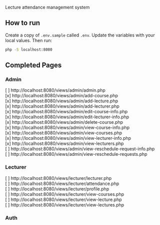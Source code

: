Lecture attendance management system

## How to run
Create a copy of `.env.sample` called `.env`. Update the variables with your local values.
Then run:
```bash
php -S localhost:8080
```

## Completed Pages
### Admin
[ ] http://localhost:8080/views/admin/admin.php  
[x] http://localhost:8080/views/admin/add-course.php  
[x] http://localhost:8080/views/admin/add-lecture.php  
[x] http://localhost:8080/views/admin/add-lecturer.php  
[x] http://localhost:8080/views/admin/edit-course-info.php  
[x] http://localhost:8080/views/admin/edit-lecturer-info.php  
[x] http://localhost:8080/views/admin/delete-course.php  
[x] http://localhost:8080/views/admin/view-course-info.php  
[x] http://localhost:8080/views/admin/view-courses.php  
[x] http://localhost:8080/views/admin/view-lecturer-info.php  
[x] http://localhost:8080/views/admin/view-lecturers.php  
[ ] http://localhost:8080/views/admin/view-reschedule-request-info.php  
[ ] http://localhost:8080/views/admin/view-reschedule-requests.php  

### Lecturer
[ ] http://localhost:8080/views/lecturer/lecturer.php  
[ ] http://localhost:8080/views/lecturer/attendance.php  
[ ] http://localhost:8080/views/lecturer/profile.php  
[ ] http://localhost:8080/views/lecturer/view-courses.php  
[ ] http://localhost:8080/views/lecturer/view-lecture.php  
[ ] http://localhost:8080/views/lecturer/view-lectures.php  

### Auth
<!-- [ ] http://localhost:8080/views/admin/lecturer-siginin.php -->

